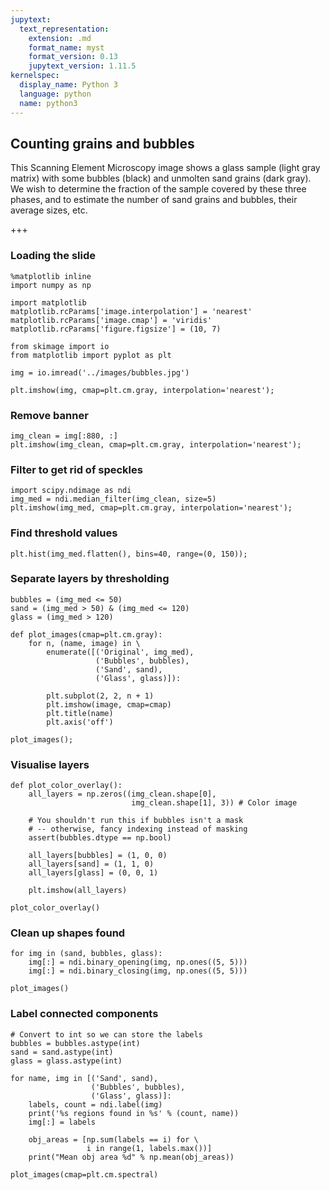 ```yaml
---
jupytext:
  text_representation:
    extension: .md
    format_name: myst
    format_version: 0.13
    jupytext_version: 1.11.5
kernelspec:
  display_name: Python 3
  language: python
  name: python3
---
```


## Counting grains and bubbles

This Scanning Element Microscopy image shows a glass sample
(light gray matrix) with some bubbles (black) and unmolten
sand grains (dark gray). We wish to determine the fraction
of the sample covered by these three phases,
and to estimate the number of sand grains and bubbles,
their average sizes, etc.

+++

### Loading the slide

```{code-cell} ipython3
%matplotlib inline
import numpy as np

import matplotlib
matplotlib.rcParams['image.interpolation'] = 'nearest'
matplotlib.rcParams['image.cmap'] = 'viridis'
matplotlib.rcParams['figure.figsize'] = (10, 7)
```

```{code-cell} ipython3
from skimage import io
from matplotlib import pyplot as plt

img = io.imread('../images/bubbles.jpg')

plt.imshow(img, cmap=plt.cm.gray, interpolation='nearest');
```

### Remove banner

```{code-cell} ipython3
img_clean = img[:880, :]
plt.imshow(img_clean, cmap=plt.cm.gray, interpolation='nearest');
```

### Filter to get rid of speckles

```{code-cell} ipython3
import scipy.ndimage as ndi
img_med = ndi.median_filter(img_clean, size=5)
plt.imshow(img_med, cmap=plt.cm.gray, interpolation='nearest');
```

### Find threshold values

```{code-cell} ipython3
plt.hist(img_med.flatten(), bins=40, range=(0, 150));
```

### Separate layers by thresholding

```{code-cell} ipython3
bubbles = (img_med <= 50)
sand = (img_med > 50) & (img_med <= 120)
glass = (img_med > 120)

def plot_images(cmap=plt.cm.gray):
    for n, (name, image) in \
        enumerate([('Original', img_med),
                   ('Bubbles', bubbles),
                   ('Sand', sand),
                   ('Glass', glass)]):
    
        plt.subplot(2, 2, n + 1)
        plt.imshow(image, cmap=cmap)
        plt.title(name)
        plt.axis('off')
        
plot_images();
```

### Visualise layers

```{code-cell} ipython3
def plot_color_overlay():
    all_layers = np.zeros((img_clean.shape[0],
                           img_clean.shape[1], 3)) # Color image

    # You shouldn't run this if bubbles isn't a mask
    # -- otherwise, fancy indexing instead of masking
    assert(bubbles.dtype == np.bool)
    
    all_layers[bubbles] = (1, 0, 0)
    all_layers[sand] = (1, 1, 0)
    all_layers[glass] = (0, 0, 1)

    plt.imshow(all_layers)

plot_color_overlay()
```

### Clean up shapes found

```{code-cell} ipython3
for img in (sand, bubbles, glass):
    img[:] = ndi.binary_opening(img, np.ones((5, 5)))
    img[:] = ndi.binary_closing(img, np.ones((5, 5)))
    
plot_images()
```

### Label connected components

```{code-cell} ipython3
# Convert to int so we can store the labels
bubbles = bubbles.astype(int)
sand = sand.astype(int)
glass = glass.astype(int)

for name, img in [('Sand', sand),
                  ('Bubbles', bubbles),
                  ('Glass', glass)]:
    labels, count = ndi.label(img)
    print('%s regions found in %s' % (count, name))
    img[:] = labels
    
    obj_areas = [np.sum(labels == i) for \
                 i in range(1, labels.max())]
    print("Mean obj area %d" % np.mean(obj_areas))

plot_images(cmap=plt.cm.spectral)
```
